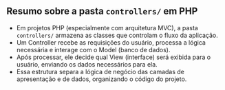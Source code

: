 ## Resumo sobre a pasta `controllers/` em PHP

- Em projetos PHP (especialmente com arquitetura MVC), a pasta `controllers/` armazena as classes que controlam o fluxo da aplicação.
- Um Controller recebe as requisições do usuário, processa a lógica necessária e interage com o Model (banco de dados).
- Após processar, ele decide qual View (interface) será exibida para o usuário, enviando os dados necessários para ela.
- Essa estrutura separa a lógica de negócio das camadas de apresentação e de dados, organizando o código do projeto.